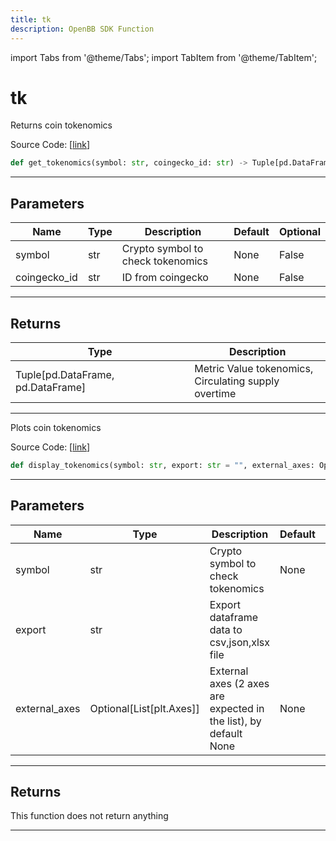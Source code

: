 ```yaml
---
title: tk
description: OpenBB SDK Function
---
```


import Tabs from '@theme/Tabs';
import TabItem from '@theme/TabItem';

# tk

<Tabs>
<TabItem value="model" label="Model" default>

Returns coin tokenomics

Source Code: [[link](https://github.com/OpenBB-finance/OpenBBTerminal/tree/main/openbb_terminal/cryptocurrency/due_diligence/messari_model.py#L283)]

```python
def get_tokenomics(symbol: str, coingecko_id: str) -> Tuple[pd.DataFrame, pd.DataFrame]
```
---
## Parameters

| Name | Type | Description | Default | Optional |
| ---- | ---- | ----------- | ------- | -------- |
| symbol | str | Crypto symbol to check tokenomics | None | False |
| coingecko_id | str | ID from coingecko | None | False |

---
## Returns

| Type | Description |
| ---- | ----------- |
| Tuple[pd.DataFrame, pd.DataFrame] | Metric Value tokenomics,<br/>Circulating supply overtime |

---


</TabItem>
<TabItem value="view" label="View">

Plots coin tokenomics

Source Code: [[link](https://github.com/OpenBB-finance/OpenBBTerminal/tree/main/openbb_terminal/cryptocurrency/due_diligence/messari_view.py#L386)]

```python
def display_tokenomics(symbol: str, export: str = "", external_axes: Optional[List[matplotlib.axes._axes.Axes]] = None) -> None
```
---
## Parameters

| Name | Type | Description | Default | Optional |
| ---- | ---- | ----------- | ------- | -------- |
| symbol | str | Crypto symbol to check tokenomics | None | False |
| export | str | Export dataframe data to csv,json,xlsx file |  | True |
| external_axes | Optional[List[plt.Axes]] | External axes (2 axes are expected in the list), by default None | None | True |

---
## Returns

This function does not return anything

---


</TabItem>
</Tabs>